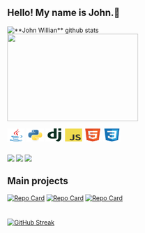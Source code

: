 ## Hello! My name is John.👋


<div>
<img height="200em" align="center" src="https://github-readme-stats.vercel.app/api?username=Jz1nn&theme=gotham&show_icons=true&count_private=true&line_height=27" alt="**John Willian** github stats"/>
</a>
<img height="200em" width="300" align="center" src="https://github-readme-stats.vercel.app/api/top-langs/?username=Jz1nn&theme=outrun&hide_langs_below=1&line_height=27" />
<div style="display: inline_block"><br>
<img align="center" alt="John-Java" height="30" width="40" src="https://raw.githubusercontent.com/devicons/devicon/master/icons/java/java-original.svg">
<img align="center" alt="John-Python" height="30" width="40" src="https://raw.githubusercontent.com/devicons/devicon/master/icons/python/python-original.svg">
<img align="center" alt="John-Django" height="30" width="40" src="https://raw.githubusercontent.com/devicons/devicon/master/icons/django/django-plain.svg">
<img align="center" alt="John-Javascript" height="30" width="40" src="https://raw.githubusercontent.com/devicons/devicon/master/icons/javascript/javascript-original.svg">
<img align="center" alt="John-Html" height="30" width="40" src="https://raw.githubusercontent.com/devicons/devicon/master/icons/html5/html5-original.svg">
<img align="center" alt="John-Css" height="30" width="40" src="https://raw.githubusercontent.com/devicons/devicon/master/icons/css3/css3-original.svg">
</div>

##

<div> 
  <a href="https://instagram.com/jz1nn_" target="_blank"><img src="https://img.shields.io/badge/-Instagram-%23E4405F?style=for-the-badge&logo=instagram&logoColor=white" target="_blank"></a>
  <a href = "mailto:jz1nnwln@gmail.com"><img src="https://img.shields.io/badge/-Gmail-%23333?style=for-the-badge&logo=gmail&logoColor=white" target="_blank"></a>
  <a href="https://www.linkedin.com/in/jz1nnwln/" target="_blank"><img src="https://img.shields.io/badge/-LinkedIn-%230077B5?style=for-the-badge&logo=linkedin&logoColor=white" target="_blank"></a> 
</div>

## Main projects

[![Repo Card](https://github-readme-stats.vercel.app/api/pin/?username=Jz1nn&repo=data_analysis_curry_company&bg_color=000&border_color=30A3DC&show_icons=true&icon_color=30A3DC&title_color=E94D5F&text_color=FFF)](https://github.com/Jz1nn/data_analysis_curry_company)
[![Repo Card](https://github-readme-stats.vercel.app/api/pin/?username=Jz1nn&repo=Dashboard-faturamento&bg_color=000&border_color=30A3DC&show_icons=true&icon_color=30A3DC&title_color=E94D5F&text_color=FFF)](https://github.com/Jz1nn/Dashboard-faturamento)
[![Repo Card](https://github-readme-stats.vercel.app/api/pin/?username=Jz1nn&repo=alexa-chatgpt&bg_color=000&border_color=30A3DC&show_icons=true&icon_color=30A3DC&title_color=E94D5F&text_color=FFF)](https://github.com/Jz1nn/alexa-chatgpt)
# 
[![GitHub Streak](https://streak-stats.demolab.com/?user=Jz1nn&theme=bear&background=000&border=30A3DC&dates=FFF)](https://git.io/streak-stats)
